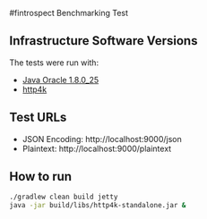 #fintrospect Benchmarking Test

## Infrastructure Software Versions
The tests were run with:

* [Java Oracle 1.8.0_25](http://www.oracle.com/technetwork/java/javase)
* [http4k](https://github.com/http4k/http4k)

## Test URLs

- JSON Encoding: http://localhost:9000/json
- Plaintext: http://localhost:9000/plaintext

## How to run
```bash
./gradlew clean build jetty
java -jar build/libs/http4k-standalone.jar &
```


